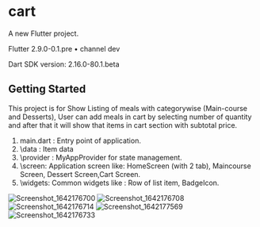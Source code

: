 # cart

A new Flutter project.

Flutter 2.9.0-0.1.pre • channel dev

Dart SDK version: 2.16.0-80.1.beta 

## Getting Started

This project is for Show Listing of meals with categorywise (Main-course and Desserts),
User can add meals in cart by selecting number of quantity and after that it will show that items in cart section with subtotal price.

1. main.dart : Entry point of application.
2. \data : Item data
3. \provider : MyAppProvider for state management.
4. \screen: Application screen like: HomeScreen (with 2 tab),  Maincourse Screen, Dessert Screen,Cart Screen.
5. \widgets: Common widgets like : Row of list item, BadgeIcon.


![Screenshot_1642176700](https://user-images.githubusercontent.com/33648294/149548056-373ba447-68aa-4325-be52-53d681eb002b.png )
![Screenshot_1642176708](https://user-images.githubusercontent.com/33648294/149549082-1169ebc9-41c6-4566-8cd8-dcd49cbd26d1.png )
![Screenshot_1642176714](https://user-images.githubusercontent.com/33648294/149549092-4bc6accd-7dec-41b0-98cf-96e9d06ebd6d.png )
![Screenshot_1642177569](https://user-images.githubusercontent.com/33648294/149550013-a6ce8ea9-8d35-478c-bdaf-6c1563cdd010.png )
![Screenshot_1642176733](https://user-images.githubusercontent.com/33648294/149563020-8ac4e620-1c36-4c83-8ce0-ca29f3025f35.png)



